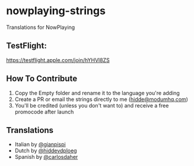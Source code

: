 # nowplaying-strings
Translations for NowPlaying

## TestFlight:
https://testflight.apple.com/join/hYHVl8ZS

## How To Contribute
1. Copy the Empty folder and rename it to the language you're adding
2. Create a PR or email the strings directly to me (hidde@modumhq.com)
3. You'll be credited (unless you don't want to) and receive a free promocode after launch


## Translations
- Italian by [@gianpispi](https://github.com/gianpispi)
- Dutch by [@hiddevdploeg](https://github.com/hiddevdploeg)
- Spanish by [@carlosdaher](https://github.com/carlosdaher)
